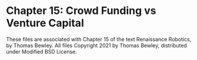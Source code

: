 # Chapter 15: Crowd Funding vs Venture Capital
These files are associated with Chapter 15 of the text Renaissance Robotics, by Thomas Bewley.
All files Copyright 2021 by Thomas Bewley, distributed under Modified BSD License.

